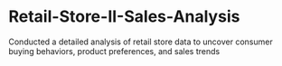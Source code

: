 # Retail-Store-II-Sales-Analysis
Conducted a detailed analysis of retail store data to uncover consumer buying behaviors, product preferences, and sales trends
